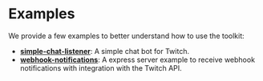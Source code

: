 # Examples

We provide a few examples to better understand how to use the toolkit:

- [**simple-chat-listener**](https://github.com/chriteixeira/twitch-toolkit/tree/master/examples/simple-chat-bot): A simple chat bot for Twitch.
- [**webhook-notifications**](https://github.com/chriteixeira/twitch-toolkit/tree/master/examples/simple-chat-listener): A express server example to receive webhook notifications with integration with the Twitch API.
